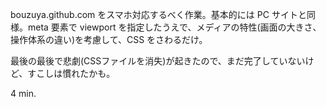bouzuya.github.com をスマホ対応するべく作業。基本的には PC サイトと同様。meta 要素で viewport を指定したうえで、メディアの特性(画面の大きさ、操作体系の違い)を考慮して、CSS をさわるだけ。

最後の最後で悲劇(CSSファイルを消失)が起きたので、まだ完了していないけど、すこしは慣れたかも。

4 min.

